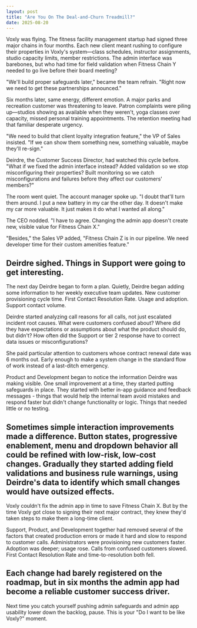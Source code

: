 ```yaml
---
layout: post
title: "Are You On The Deal-and-Churn Treadmill?"
date: 2025-08-20
---
```


Voxly was flying. The fitness facility management startup had signed three major chains in four months. Each new client meant rushing to configure their properties in Voxly's system—class schedules, instructor assignments, studio capacity limits, member restrictions. The admin interface was barebones, but who had time for field validation when Fitness Chain Y needed to go live before their board meeting?

"We'll build proper safeguards later," became the team refrain. "Right now we need to get these partnerships announced."

Six months later, same energy, different emotion.<!--more--> A major parks and recreation customer was threatening to leave. Patron complaints were piling up—studios showing as available when they weren't, yoga classes over capacity, missed personal training appointments. The retention meeting had that familiar desperate urgency.

"We need to build that client loyalty integration feature," the VP of Sales insisted. "If we can show them something new, something valuable, maybe they'll re-sign."

Deirdre, the Customer Success Director, had watched this cycle before. "What if we fixed the admin interface instead? Added validation so we stop misconfiguring their properties? Built monitoring so we catch misconfigurations and failures before they affect our customers' members?"

The room went quiet. The account manager spoke up. "I doubt that'll turn them around. I put a new battery in my car the other day. It doesn't make my car more valuable. It just makes it do what I wanted all along."

The CEO nodded. "I have to agree. Changing the admin app doesn't create new, visible value for Fitness Chain X."

"Besides," the Sales VP added, "Fitness Chain Z is in our pipeline. We need developer time for their custom amenities feature."

Deirdre sighed. Things in Support were going to get interesting.
---
The next day Deirdre began to form a plan. Quietly, Deirdre began adding some information to her weekly executive team updates. New customer provisioning cycle time. First Contact Resolution Rate. Usage and adoption. Support contact volume. 

Deirdre started analyzing call reasons for all calls, not just escalated incident root causes. What were customers confused about? Where did they have expectations or assumptions about what the product should do, but didn't? How often did the Support or tier 2 response have to correct data issues or misconfigurations?

She paid particular attention to customers whose contract renewal date was 6 months out. Early enough to make a system change in the standard flow of work instead of a last-ditch emergency. 

Product and Development began to notice the information Deirdre was making visible. One small improvement at a time, they started putting safeguards in place. They started with better in-app guidance and feedback messages - things that would help the internal team avoid mistakes and respond faster but didn't change functionality or logic. Things that needed little or no testing.

Sometimes simple interaction improvements made a difference. Button states, progressive enablement, menu and dropdown behavior all could be refined with low-risk, low-cost changes. Gradually they started adding field validations and business rule warnings, using Deirdre's data to identify which small changes would have outsized effects. 
---
Voxly couldn't fix the admin app in time to save Fitness Chain X. But by the time Voxly got close to signing their next major contract, they knew they'd taken steps to make them a long-time client.

Support, Product, and Development together had removed several of the factors that created production errors or made it hard and slow to respond to customer calls. Administrators were provisioning new customers faster. Adoption was deeper; usage rose. Calls from confused customers slowed. First Contact Resolution Rate and time-to-resolution both fell.

Each change had barely registered on the roadmap, but in six months the admin app had become a reliable customer success driver.
---
Next time you catch yourself pushing admin safeguards and admin app usability lower down the backlog, pause. This is your "Do I want to be like Voxly?" moment.
